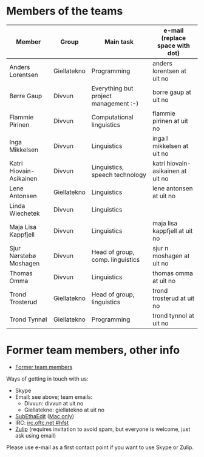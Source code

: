 # Members of the teams

| Member                 | Group       | Main task                             | e-mail (replace space with dot)   |
|------------------------|-------------|---------------------------------------|-----------------------------------|
| Anders Lorentsen       | Giellatekno | Programming                           | anders lorentsen at uit no        |
| Børre Gaup             | Divvun      | Everything but project management :-) | borre gaup at uit no              |
| Flammie Pirinen        | Divvun      | Computational linguistics             | flammie pirinen at uit no         |
| Inga Mikkelsen         | Divvun      | Linguistics                           | inga l mikkelsen at uit no        |
| Katri Hiovain-Asikainen| Divvun      | Linguistics, speech technology        | katri hiovain-asikainen at uit no |
| Lene Antonsen          | Giellatekno | Linguistics                           | lene antonsen at uit no           |
| Linda Wiechetek        | Divvun      | Linguistics                           |                                   |
| Maja Lisa Kappfjell    | Divvun      | Linguistics                           | maja lisa kappfjell at uit no     |
| Sjur Nørstebø Moshagen | Divvun      | Head of group, comp. linguistics      | sjur n moshagen at uit no         |
| Thomas Omma            | Divvun      | Linguistics                           | thomas omma at uit no             |
| Trond Trosterud        | Giellatekno | Head of group, linguistics            | trond trosterud at uit no         |
| Trond Tynnøl           | Giellatekno | Programming                           | trond tynnol at uit no            |

# Former team members, other info

-   [Former team members](formerpeople.html)

Ways of getting in touch with us:

- Skype
- Email: see above; team emails:
    - Divvun:      divvun at uit no
    - Giellatekno: giellatekno at uit no
- [SubEthaEdit](see://divvun.no) ([Mac only](https://subethaedit.net))
- IRC: [irc.oftc.net \#hfst](https://www.oftc.net)
- [Zulip](https://giella.zulipchat.com) (requires invitation to avoid
  spam, but everyone is welcome, just ask using email)

Please use e-mail as a first contact point if you want to use Skype or
Zulip.
